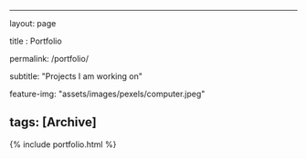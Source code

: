 ---

layout: page

title : Portfolio

permalink: /portfolio/

subtitle: "Projects I am working on"

feature-img: "assets/images/pexels/computer.jpeg"

tags: [Archive]
---------------

{% include portfolio.html %}

